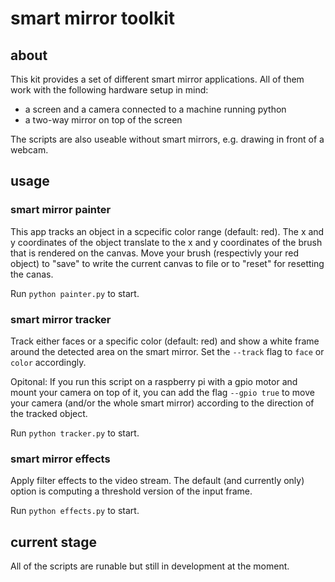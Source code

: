 # smart mirror toolkit

## about

This kit provides a set of different smart mirror applications. All of them work with the following hardware setup in mind: 
- a screen and a camera connected to a machine running python
- a two-way mirror on top of the screen

The scripts are also useable without smart mirrors, e.g. drawing in front of a webcam.

## usage

### smart mirror painter

This app tracks an object in a scpecific color range (default: red). The x and y coordinates of the object translate to the x and y coordinates of the brush that is rendered on the canvas.
Move your brush (respectivly your red object) to "save" to write the current canvas to file or to "reset" for resetting the canas. 

Run `python painter.py` to start.


### smart mirror tracker

Track either faces or a specific color (default: red) and show a white frame around the detected area on the smart mirror. Set the `--track` flag to `face` or `color` accordingly. 

Opitonal: If you run this script on a raspberry pi with a gpio motor and mount your camera on top of it, you can add the flag `--gpio true` to move your camera (and/or the whole smart mirror) according to the direction of the tracked object.

Run `python tracker.py` to start.


### smart mirror effects

Apply filter effects to the video stream. The default (and currently only) option is computing a threshold version of the input frame.

Run `python effects.py` to start.


## current stage

All of the scripts are runable but still in development at the moment. 

